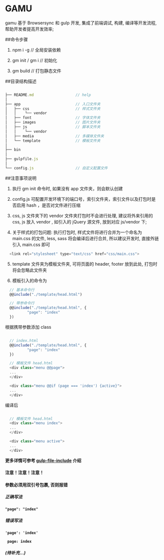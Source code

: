 GAMU
===========================
gamu 基于 Browsersync 和 gulp 开发, 集成了前端调试, 构建, 编译等开发流程, 帮助开发者提高开发效率;


##命令步骤
1. npm i -g  // 全局安装依赖

2. gm init / gm i   // 初始化

3. gm build // 打包静态文件

##目录结构描述

```javascript

├── README.md                   // help
│
├── app                         // 入口文件夹
│   ├── css                     // 样式文件夹
│   │    └── vendor
│   ├── font                    // 字体文件夹
│   ├── images                  // 图片文件夹
│   ├── js                      // 脚本文件夹
│   │    └── vendor
│   ├── media                   // 多媒体文件夹
│   └── template                // 模板文件夹
│
├── bin
│
├── gulpfile.js
│
└── config.js                   // 自定义配置文件

```

##注意事项说明

1. 执行 gm init 命令时, 如果没有 app 文件夹，则会默认创建

2. config.js 可配置开发环境下的端口号，索引文件夹，索引文件以及打包时是否启用 hash ，是否对文件进行压缩

3. css, js 文件夹下的 vendor 文件夹打包时不会进行处理, 建议将外来引用的 css, js 放入 vendor , 如引入的 jQuery 源文件, 放到对应 js/vendor 下;

4. 关于样式的打包问题: 执行打包时, 样式文件将进行合并为一个命名为 main.css 的文件, less, sass 将会编译后进行合并, 所以建议开发时, 直接外链引入 main.css 即可
  
  ```javascript
    <link rel="stylesheet" type="text/css" href="css/main.css">
  ```

5. template 文件夹为模板文件夹, 可将页面的 header, footer 放到此处, 打包时将会忽略此文件夹

6. 模板引入的命令为 
  ```javascript
    // 基本命令行
    @@include("./template/head.html")

    // 带参命令行
    @@include("./template/head.html", {
			"page": "index"
    })
  ```

  根据携带参数添加 class
  ```javascript

    // index.html
    @@include("./template/head.html", {
			"page": "index"
    })

    // 模板文件 head.html
    <div class="menu @@page">
    ...
    </div>

    <div class="menu @@if (page === 'index') {active}">
    ...
    </div>
  ```
  编译后
  ```javascript

    // 模板文件 head.html
    <div class="menu index">
    ...
    </div>

    <div class="menu active">
    ...
    </div>
  ```
  **更多详情可参考 [gulp-file-include](https://www.npmjs.com/package/gulp-include-file) 介绍**

  #### 注意！注意！注意！
  #### 参数必须用双引号包裹, 否则报错

  ##### 正确写法
  **`"page": "index"`**
  
  ##### 错误写法
  **`'page': 'index'`**

  **` page: index`**

  ##### (待补充...)
